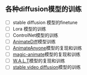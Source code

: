 ## 各种diffusion模型的训练
- [ ] stable diffusion 模型的finetune
- [ ] Lora 模型的训练
- [ ] ControlNet模型的训练
- [ ] [AnimateDiff](https://github.com/guoyww/AnimateDiff)模型训练
- [ ] [AnimateAnyone](https://github.com/HumanAIGC/AnimateAnyone)模型的复现和训练
- [ ] [magic-animate](https://github.com/magic-research/magic-animate)模型的复现和训练
- [ ] [W.A.L.T](https://walt-video-diffusion.github.io/)模型的复现和训练
- [ ] [stable video diffusion](https://huggingface.co/stabilityai/stable-video-diffusion-img2vid-xt)模型的训练
